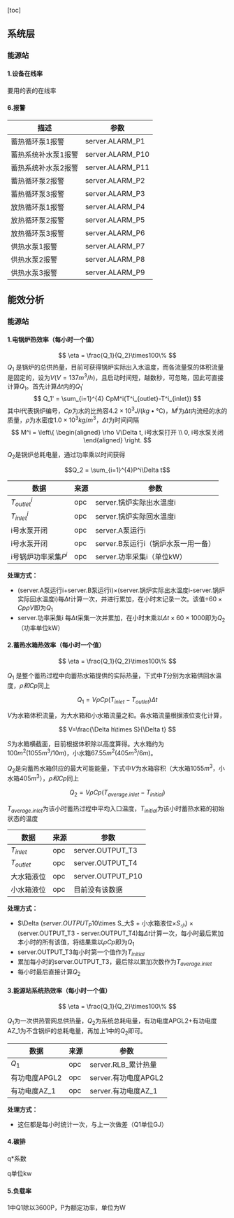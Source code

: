 [toc]

## 系统层

### 能源站

#### 1.设备在线率

要用的表的在线率

#### 6.报警

| 描述                | 参数             |
| ------------------- | ---------------- |
| 蓄热循环泵1报警     | server.ALARM_P1  |
| 蓄热系统补水泵1报警 | server.ALARM_P10 |
| 蓄热系统补水泵2报警 | server.ALARM_P11 |
| 蓄热循环泵2报警     | server.ALARM_P2  |
| 蓄热循环泵3报警     | server.ALARM_P3  |
| 放热循环泵1报警     | server.ALARM_P4  |
| 放热循环泵2报警     | server.ALARM_P5  |
| 放热循环泵3报警     | server.ALARM_P6  |
| 供热水泵1报警       | server.ALARM_P7  |
| 供热水泵2报警       | server.ALARM_P8  |
| 供热水泵3报警       | server.ALARM_P9  |



## 能效分析

### 能源站
#### 1.电锅炉热效率（每小时一个值）
$$ \eta = \frac{Q_1}{Q_2}\times100\% $$
$Q_1$ 是锅炉的总供热量，目前可获得锅炉实际出入水温度，而各流量泵的体积流量是固定的，设为$V(V=137m^3/h)$，且启动时间短，越数秒，可忽略，因此可直接计算$Q_1$。首先计算$\Delta t$内的$Q_1'$
$$ Q_1' = \sum_{i=1}^{4} CpM^i(T^i_{outlet}-T^i_{inlet}) $$
其中$i$代表锅炉编号，$Cp$为水的比热容$4.2×10^3J/(kg•℃)$，$M^i$为$\Delta t$内流经的水的质量，$\rho$为水密度$1.0×10^3kg/m^3$，$\Delta t$为时间间隔
$$ M^i = \left\{
\begin{aligned}
\rho V\Delta t, i号水泵打开 \\
0, i号水泵关闭
\end{aligned}
\right. $$

$Q_2$是锅炉总耗电量，通过功率乘以时间获得

$$Q_2 = \sum_{i=1}^{4}P^i\Delta t$$

| 数据                 | 来源 | 参数                                |
| -------------------- | ---- | ----------------------------------- |
| $T^i_{outlet}$       | opc  | server.锅炉实际出水温度i            |
| $T^i_{inlet}$        | opc  | server.锅炉实际回水温度i            |
| i号水泵开闭          | opc  | server.A泵运行i                     |
| i号水泵开闭          | opc  | server.B泵运行i（锅炉水泵一用一备） |
| i号锅炉功率采集$P^i$ | opc  | server.功率采集i（单位kW）          |

**处理方式：**

* (server.A泵运行i+server.B泵运行i)$\times$(server.锅炉实际出水温度i-server.锅炉实际回水温度i)每$\Delta t$计算一次，并进行累加，在小时末记录一次。该值$\div60\times Cp\rho V$即为$Q_1$
* server.功率采集i 每$\Delta t$采集一次并累加，在小时末乘以$\Delta t\times 60\times 1000$即为$Q_2$（功率单位kW）


#### 2.蓄热水箱热效率（每小时一个值）

$$ \eta = \frac{Q_1}{Q_2}\times100\% $$

$Q_1$ 是整个蓄热过程中向蓄热水箱提供的实际热量，下式中$T$分别为水箱供回水温度，$\rho 和Cp$同上

$$ Q_1=V\rho Cp(T_{inlet}-T_{outlet})\Delta t $$

$V$为水箱体积流量，为大水箱和小水箱流量之和。各水箱流量根据液位变化计算，

$$ V=\frac{\Delta h\times S}{\Delta t} $$

$S$为水箱横截面，目前根据体积除以高度算得。大水箱约为$100m^2(1055m^3/10m)$，小水箱$67.55m^2(405m^3/6m)$。

$Q_2$是向蓄热水箱供应的最大可能能量，下式中$V$为水箱容积（大水箱$1055m^3$，小水箱$405m^3$），$\rho 和Cp$同上

$$ Q_2=V\rho Cp(T_{average.inlet}-T_{initial}) $$

$T_{average.inlet}$为该小时蓄热过程中平均入口温度，$T_{initial}$为该小时蓄热水箱的初始状态的温度

| 数据         | 来源 | 参数              |
| ------------ | ---- | ----------------- |
| $T_{inlet}$  | opc  | server.OUTPUT_T3  |
| $T_{outlet}$ | opc  | server.OUTPUT_T4  |
| 大水箱液位   | opc  | server.OUTPUT_P10 |
| 小水箱液位   | opc  | 目前没有该数据    |

**处理方式：**

* $\Delta $(server.OUTPUT_P10$\times S_大$  + 小水箱液位$\times S_小$) $\times$ (server.OUTPUT_T3 - server.OUTPUT_T4)每$\Delta t$计算一次，每小时最后累加本小时的所有该值，将结果乘以$\rho Cp$即为$Q_1$
* server.OUTPUT_T3每小时第一个值作为$T_{initial}$
* 累加每小时的server.OUTPUT_T3，最后除以累加次数作为$T_{average.inlet}$
* 每小时最后直接计算$Q_2$

#### 3.能源站系统热效率（每小时一个值）

$$ \eta = \frac{Q_1}{Q_2}\times100\% $$

$Q_1$为一次供热管网总供热量，$Q_2$为系统总耗电量，有功电度APGL2+有功电度AZ_1为不含锅炉的总耗电量，再加上1中的$Q_2$即可。

| 数据          | 来源 | 参数                 |
| ------------- | ---- | -------------------- |
| $Q_1$         | opc  | server.RLB_累计热量  |
| 有功电度APGL2 | opc  | server.有功电度APGL2 |
| 有功电度AZ_1  | opc  | server.有功电度AZ_1  |

**处理方式：**

* 这仨都是每小时统计一次，与上一次做差（Q1单位GJ）

####  4.碳排

q*系数

q单位kw

#### 5.负载率

1中Q1除以3600P，P为额定功率，单位为W

